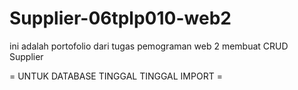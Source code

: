 # Supplier-06tplp010-web2

ini adalah portofolio dari tugas pemograman web 2 membuat CRUD Supplier

= UNTUK DATABASE TINGGAL TINGGAL IMPORT =
